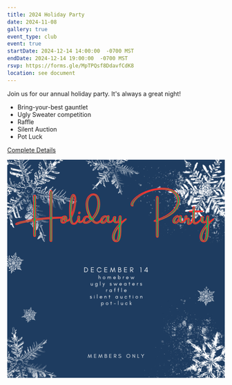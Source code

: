 ```yaml
---
title: 2024 Holiday Party
date: 2024-11-08
gallery: true
event_type: club
event: true
startDate: 2024-12-14 14:00:00  -0700 MST
endDate: 2024-12-14 19:00:00  -0700 MST
rsvp: https://forms.gle/MpTPQsf8DdavfCdK8
location: see document
---
```


Join us for our annual holiday party. It's always a great night!

* Bring-your-best gauntlet
* Ugly Sweater competition
* Raffle
* Silent Auction
* Pot Luck

[Complete Details](https://docs.google.com/document/d/1AhoOoLkpzGM6_MIrL2Pl-1PSfg_GtL4hnm0Uwb2Yjf8/edit?usp=sharing)

![image](event.png)

